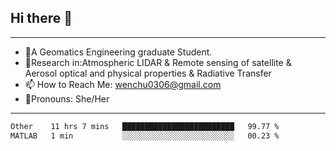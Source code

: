 ## Hi there 👋
---
- 🌱A Geomatics Engineering graduate Student.
- 🔭Research in:Atmospheric LIDAR & Remote sensing of satellite & Aerosol optical and physical properties & Radiative Transfer
- 📫 How to Reach Me: wenchu0306@gmail.com
- 🍒Pronouns: She/Her
---

<!--START_SECTION:waka-->

```txt
Other    11 hrs 7 mins   █████████████████████████   99.77 %
MATLAB   1 min           ░░░░░░░░░░░░░░░░░░░░░░░░░   00.23 %
```

<!--END_SECTION:waka-->







